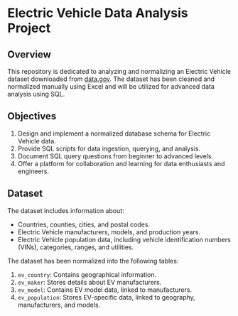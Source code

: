 # Electric Vehicle Data Analysis Project

## Overview
This repository is dedicated to analyzing and normalizing an Electric Vehicle dataset downloaded from [data.gov](https://data.gov). The dataset has been cleaned and normalized manually using Excel and will be utilized for advanced data analysis using SQL.

## Objectives
1. Design and implement a normalized database schema for Electric Vehicle data.
2. Provide SQL scripts for data ingestion, querying, and analysis.
3. Document SQL query questions from beginner to advanced levels.
4. Offer a platform for collaboration and learning for data enthusiasts and engineers.

## Dataset
The dataset includes information about:
- Countries, counties, cities, and postal codes.
- Electric Vehicle manufacturers, models, and production years.
- Electric Vehicle population data, including vehicle identification numbers (VINs), categories, ranges, and utilities.

The dataset has been normalized into the following tables:
1. `ev_country`: Contains geographical information.
2. `ev_maker`: Stores details about EV manufacturers.
3. `ev_model`: Contains EV model data, linked to manufacturers.
4. `ev_population`: Stores EV-specific data, linked to geography, manufacturers, and models.

